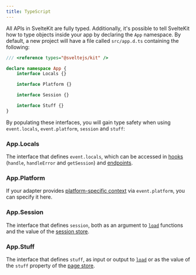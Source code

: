 ```yaml
---
title: TypeScript
---
```


All APIs in SvelteKit are fully typed. Additionally, it's possible to tell SvelteKit how to type objects inside your app by declaring the `App` namespace. By default, a new project will have a file called `src/app.d.ts` containing the following:

```ts
/// <reference types="@sveltejs/kit" />

declare namespace App {
	interface Locals {}

	interface Platform {}

	interface Session {}

	interface Stuff {}
}
```

By populating these interfaces, you will gain type safety when using `event.locals`, `event.platform`, `session` and `stuff`:

### App.Locals

The interface that defines `event.locals`, which can be accessed in [hooks](/docs/hooks) (`handle`, `handleError` and `getSession`) and [endpoints](/docs/routing#endpoints).

### App.Platform

If your adapter provides [platform-specific context](/docs/adapters#supported-environments-platform-specific-context) via `event.platform`, you can specify it here.

### App.Session

The interface that defines `session`, both as an argument to [`load`](/docs/loading) functions and the value of the [session store](/docs/modules#$app-stores).

### App.Stuff

The interface that defines `stuff`, as input or output to [`load`](/docs/loading) or as the value of the `stuff` property of the [page store](/docs/modules#$app-stores).
